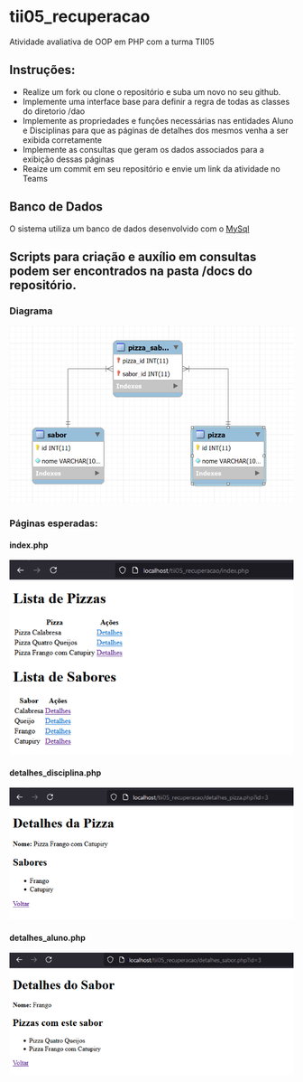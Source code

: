 # tii05_recuperacao
Atividade avaliativa de OOP em PHP com a turma TII05

## Instruções:
- Realize um fork ou clone o repositório e suba um novo no seu github.
- Implemente uma interface base para definir a regra de todas as classes do diretorio /dao
- Implemente as propriedades e funções necessárias nas entidades Aluno e Disciplinas para que as páginas de detalhes dos mesmos venha a ser exibida corretamente
- Implemente as consultas que geram os dados associados para a exibição dessas páginas
- Reaize um commit em seu repositório e envie um link da atividade no Teams

## Banco de Dados
O sistema utiliza um banco de dados desenvolvido com o [MySql](https://www.mysql.com/)

## Scripts para criação e auxílio em consultas podem ser encontrados na pasta /docs do repositório.

### Diagrama
![image](/docs/db.png)


### Páginas esperadas:

#### index.php
![image](/docs/index.png)

#### detalhes_disciplina.php
![image](/docs/detalhes_pizza.png)

#### detalhes_aluno.php
![image](/docs/detalhes_sabor.png)